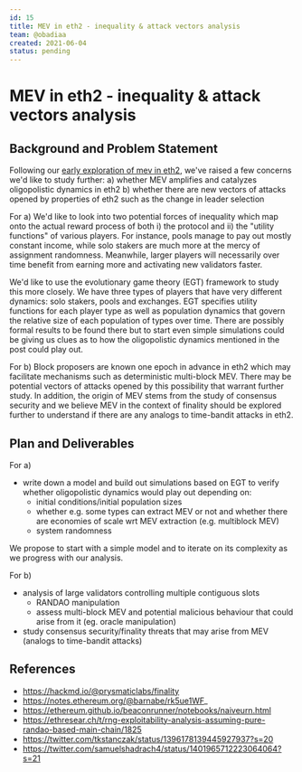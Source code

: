 ```yaml
---
id: 15
title: MEV in eth2 - inequality & attack vectors analysis
team: @obadiaa
created: 2021-06-04
status: pending
---
```


# MEV in eth2 - inequality & attack vectors analysis


## Background and Problem Statement
Following our [early exploration of mev in eth2](https://hackmd.io/@flashbots/mev-in-eth2), we've raised a few concerns we'd like to study further:
a) whether MEV amplifies and catalyzes oligopolistic dynamics in eth2
b) whether there are new vectors of attacks opened by properties of eth2 such as the change in leader selection

For a)
We'd like to look into two potential forces of inequality which map onto the actual reward process of both i) the protocol and ii) the "utility functions" of various players. For instance, pools manage to pay out mostly constant income, while solo stakers are much more at the mercy of assignment randomness. Meanwhile, larger players will necessarily over time benefit from earning more and activating new validators faster.

We'd like to use the evolutionary game theory (EGT) framework to study this more closely. We have three types of players that have very different dynamics: solo stakers, pools and exchanges. EGT specifies utility functions for each player type as well as population dynamics that govern the relative size of each population of types over time. There are possibly formal results to be found there but to start even simple simulations could be giving us clues as to how the oligopolistic dynamics mentioned in the post could play out.

For b)
Block proposers are known one epoch in advance in eth2 which may facilitate mechanisms such as deterministic multi-block MEV. There may be potential vectors of attacks opened by this possibility that warrant further study. In addition, the origin of MEV stems from the study of consensus security and we believe MEV in the context of finality should be explored further to understand if there are any analogs to time-bandit attacks in eth2.


## Plan and Deliverables
For a)
- write down a model and build out simulations based on EGT to verify whether oligopolistic dynamics would play out depending on:
  - initial conditions/initial population sizes
  - whether e.g. some types can extract MEV or not and whether there are economies of scale wrt MEV extraction (e.g. multiblock MEV)
  - system randomness

We propose to start with a simple model and to iterate on its complexity as we progress with our analysis.

For b)
- analysis of large validators controlling multiple contiguous slots
  - RANDAO manipulation
  - assess multi-block MEV and potential malicious behaviour that could arise from it (eg. oracle manipulation)
- study consensus security/finality threats that may arise from MEV (analogs to time-bandit attacks)

## References
- https://hackmd.io/@prysmaticlabs/finality
- https://notes.ethereum.org/@barnabe/rk5ue1WF_
- https://ethereum.github.io/beaconrunner/notebooks/naiveurn.html
- https://ethresear.ch/t/rng-exploitability-analysis-assuming-pure-randao-based-main-chain/1825
- https://twitter.com/tkstanczak/status/1396178139445927937?s=20
- https://twitter.com/samuelshadrach4/status/1401965712223064064?s=21
